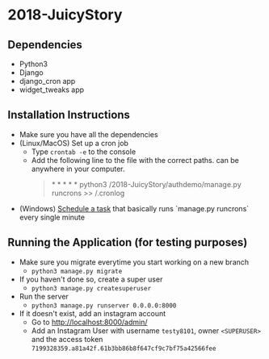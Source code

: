 # 2018-JuicyStory

## Dependencies
* Python3
* Django
* django_cron app
* widget_tweaks app

## Installation Instructions

* Make sure you have all the dependencies
* (Linux/MacOS) Set up a cron job
  * Type `crontab -e` to the console
  * Add the following line to the file with the correct paths. <ANY PATH> can be anywhere in your computer.
    > \* * * * * python3 <PROJECT PATH>/2018-JuicyStory/authdemo/manage.py runcrons >> <ANY PATH>/.cronlog
* (Windows) [Schedule a task](https://docs.microsoft.com/en-us/previous-versions/windows/it-pro/windows-server-2008-R2-and-2008/cc748993(v=ws.11)) that basically runs `manage.py runcrons` every single minute

## Running the Application (for testing purposes)

* Make sure you migrate everytime you start working on a new branch
  * `python3 manage.py migrate`
* If you haven't done so, create a super user
  * `python3 manage.py createsuperuser`
* Run the server
  * `python3 manage.py runserver 0.0.0.0:8000`
* If it doesn't exist, add an instagram account 
  * Go to [http://localhost:8000/admin/](http://localhost:8000/admin/)
  * Add an Instagram User with username `testy8101`, owner `<SUPERUSER>` and the access token `7199328359.a81a42f.61b3bb86b8f647cf9c7bf75a42566fee`

